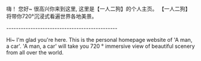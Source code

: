 嗨！ 您好~
很高兴你来到这里, 这里是【一人二狗】的个人主页。
【一人二狗】将带你720°沉浸式看遍世界各地美景。

<p>----------------------------------------------<p>

Hi~
I'm glad you're here. This is the personal homepage website of 'A man, a car'.
'A man, a car' will take you 720 ° immersive view of beautiful scenery from all over the world.
